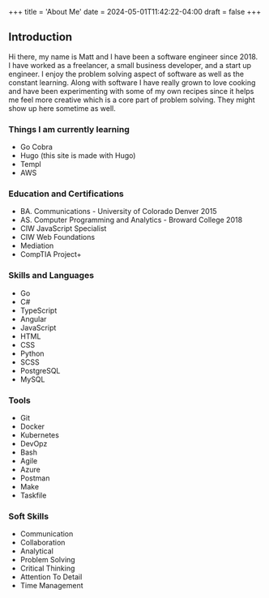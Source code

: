 +++
title = 'About Me'
date = 2024-05-01T11:42:22-04:00
draft = false
+++

## Introduction
Hi there, my name is Matt and I have been a software engineer since 2018.  
I have worked as a freelancer, a small business developer, and a start up engineer. I enjoy the problem solving aspect of software as well as the constant learning.
Along with software I have really grown to love cooking and have been experimenting with some of my own recipes since it helps me feel more creative which is a core part of problem solving. They might show up here sometime as well.

### Things I am currently learning
- Go Cobra
- Hugo (this site is made with Hugo)
- Templ
- AWS

### Education and Certifications
- BA. Communications - University of Colorado Denver 2015
- AS. Computer Programming and Analytics - Broward College 2018
- CIW JavaScript Specialist
- CIW Web Foundations
- Mediation
- CompTIA Project+

### Skills and Languages
- Go
- C#
- TypeScript
- Angular
- JavaScript
- HTML
- CSS
- Python
- SCSS
- PostgreSQL
- MySQL

### Tools
- Git
- Docker
- Kubernetes
- DevOpz
- Bash
- Agile
- Azure
- Postman
- Make
- Taskfile

### Soft Skills
- Communication
- Collaboration
- Analytical
- Problem Solving
- Critical Thinking
- Attention To Detail
- Time Management